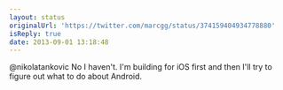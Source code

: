 ```yaml
---
layout: status
originalUrl: 'https://twitter.com/marcgg/status/374159404934778880'
isReply: true
date: 2013-09-01 13:18:48
---
```


@nikolatankovic No I haven't. I'm building for iOS first and then I'll try to figure out what to do about Android.

